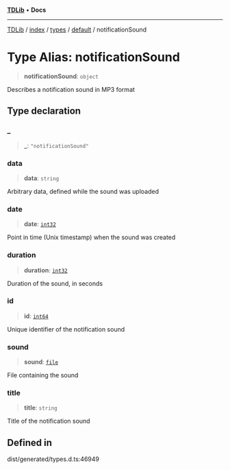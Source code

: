 [**TDLib**](../../../../../../README.md) • **Docs**

***

[TDLib](../../../../../../modules.md) / [index](../../../../../README.md) / [types](../../../README.md) / [default](../README.md) / notificationSound

# Type Alias: notificationSound

> **notificationSound**: `object`

Describes a notification sound in MP3 format

## Type declaration

### \_

> **\_**: `"notificationSound"`

### data

> **data**: `string`

Arbitrary data, defined while the sound was uploaded

### date

> **date**: [`int32`](int32.md)

Point in time (Unix timestamp) when the sound was created

### duration

> **duration**: [`int32`](int32.md)

Duration of the sound, in seconds

### id

> **id**: [`int64`](int64.md)

Unique identifier of the notification sound

### sound

> **sound**: [`file`](file.md)

File containing the sound

### title

> **title**: `string`

Title of the notification sound

## Defined in

dist/generated/types.d.ts:46949
